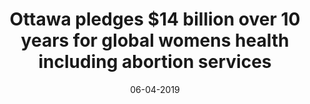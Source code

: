 ---
layout: project
title: 'Ottawa pledges $14 billion over 10 years for global womens health including abortion services'
caption: Women Deliver Conference 2019
description: >
  The CanWaCH team, along with partner organizations, successfully lobby the Canadian Government to achieve investment target at the 2019 Women Deliver Conference in Vancouver, Canada. 

  CanWaCH (The Canadian Partnership for Women and Children's Health) is a partnership of 100 organizations and associates working to ensure more women and children survive and thrive in over 1000 communities around the world. 
date: '06-04-2019'
image: 
  path: /assets/img/projects/wd2019-960.png
  srcset: 
    1920w: /assets/img/projects/wd2019-960.png
    960w:  /assets/img/projects/wd2019-480.png
    480w:  /assets/img/projects/wd2019-240.png
links:
  - title: Link to News Article
    url: https://www.thestar.com/politics/federal/2019/06/04/ottawa-pledges-14-billion-over-10-years-for-global-womens-health-including-abortion-services.html
sitemap: false
---